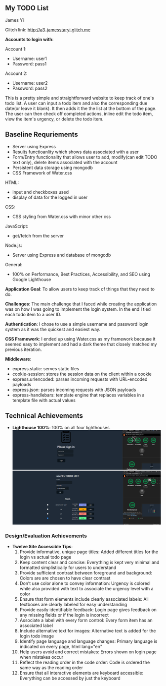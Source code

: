 ## My TODO List
James Yi

Glitch link: http://a3-jamesstaryi.glitch.me

**Accounts to login with**:

Account 1:
- Username: user1
- Password: pass1

Account 2:
- Username: user2
- Password: pass2

This is a pretty simple and straightforward website to keep track of one's todo list. A user can input a todo item and also the corresponding due date(or leave it blank). It then adds it the the list at the bottom of the page. The user can then check off completed actions, inline edit the todo item, view the item's urgency, or delete the todo item.

## Baseline Requriements
- Server using Express
- Results functioanlity which shows data associated with a user
- Form/Entry functionality that allows user to add, modify(can edit TODO text only), delete items associated with the account
- Persistent data storage using mongodb
- CSS Framework of Water.css

HTML:
- input and checkboxes used
- display of data for the logged in user

CSS:
- CSS styling from Water.css with minor other css

JavaScript:
- get/fetch from the server

Node.js:
- Server using Express and database of mongodb

General:
- 100% on Performance, Best Practices, Accessibility, and SEO using Google Lighthouse


**Application Goal**: To allow users to keep track of things that they need to do.

**Challenges**: The main challenge that I faced while creating the application was on how I was going to implement the login system. In the end I tied each todo item to a user ID.

**Authentication**: I chose to use a simple username and password login system as it was the quickest and easiest way.

**CSS Framework**: I ended up using Water.css as my framework because it seemed easy to implement and had a dark theme that closely matched my previous iteration.

**Middleware**:
- express.static: serves static files
- cookie-session: stores the session data on the client within a cookie
- express.urlencoded: parses incoming requests with URL-encoded payloads
- express.json: parses incoming requests with JSON payloads
- express-handlebars: template engine that replaces variables in a template file with actual values

## Technical Achievements
- **Lighthouse 100%**: 100% on all four lighthouses
![Alt text](/lighthouseLogin.png?raw=true)
![Alt text](/lighthouseMain.png?raw=true)

### Design/Evaluation Achievements
- **Twelve Site Accessible Tips**: 
  1. Provide informative, unique page titles: Added different titles for the login vs actual todo page
  2. Keep content clear and concise: Everything is kept very minimal and formatted simplistically for users to understand
  3. Provide sufficient contrast between foreground and background: Colors are are chosen to have clear contrast
  4. Don’t use color alone to convey information: Urgency is colored while also provided with text to associate the urgency level with a color
  5. Ensure that form elements include clearly associated labels: All textboxes are clearly labeled for easy understanding
  6. Provide easily identifiable feedback: Login page gives feedback on any missing fields or if the login is incorrect
  7. Associate a label with every form control: Every form item has an associated label
  8. Include alternative text for images: Alternative text is added for the login todo image
  9. Identify page language and language changes: Primary language is indicated on every page, html lang="en"
  10. Help users avoid and correct mistakes: Errors shown on login page when mistakes occur
  11. Reflect the reading order in the code order: Code is ordered the same way as the reading order
  12. Ensure that all interactive elements are keyboard accessible: Everything can be accessed by just the keyboard
